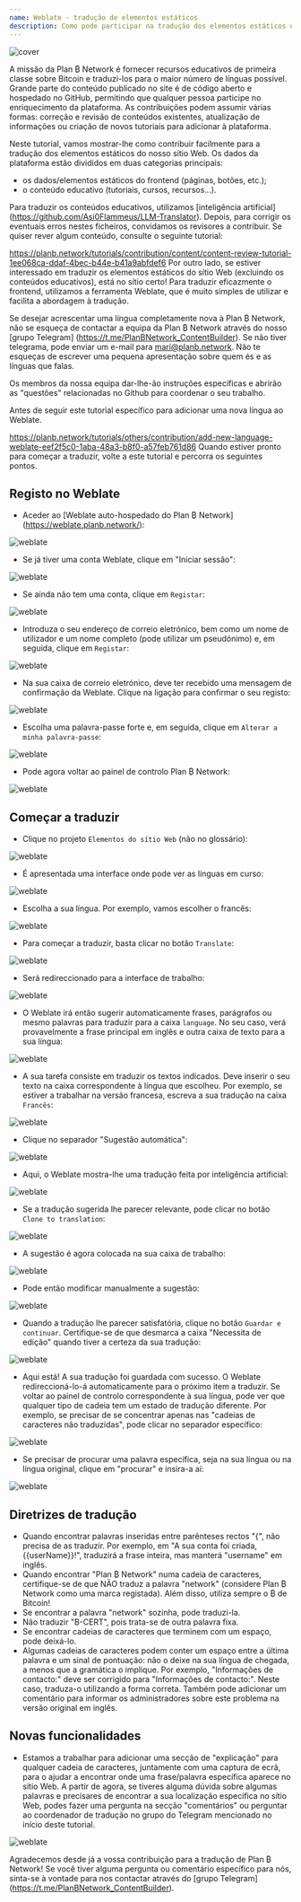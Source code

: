 ```yaml
---
name: Weblate - tradução de elementos estáticos
description: Como pode participar na tradução dos elementos estáticos em planb.network?
---
```

![cover](assets/cover.webp)

A missão da Plan ₿ Network é fornecer recursos educativos de primeira classe sobre Bitcoin e traduzi-los para o maior número de línguas possível. Grande parte do conteúdo publicado no site é de código aberto e hospedado no GitHub, permitindo que qualquer pessoa participe no enriquecimento da plataforma. As contribuições podem assumir várias formas: correção e revisão de conteúdos existentes, atualização de informações ou criação de novos tutoriais para adicionar à plataforma.

Neste tutorial, vamos mostrar-lhe como contribuir facilmente para a tradução dos elementos estáticos do nosso sítio Web. Os dados da plataforma estão divididos em duas categorias principais:


- os dados/elementos estáticos do frontend (páginas, botões, etc.);
- o conteúdo educativo (tutoriais, cursos, recursos...).

Para traduzir os conteúdos educativos, utilizamos [inteligência artificial] (https://github.com/Asi0Flammeus/LLM-Translator). Depois, para corrigir os eventuais erros nestes ficheiros, convidamos os revisores a contribuir. Se quiser rever algum conteúdo, consulte o seguinte tutorial:

https://planb.network/tutorials/contribution/content/content-review-tutorial-1ee068ca-ddaf-4bec-b44e-b41a9abfdef6
Por outro lado, se estiver interessado em traduzir os elementos estáticos do sítio Web (excluindo os conteúdos educativos), está no sítio certo! Para traduzir eficazmente o frontend, utilizamos a ferramenta Weblate, que é muito simples de utilizar e facilita a abordagem à tradução.

Se desejar acrescentar uma língua completamente nova à Plan ₿ Network, não se esqueça de contactar a equipa da Plan ₿ Network através do nosso [grupo Telegram] (https://t.me/PlanBNetwork_ContentBuilder). Se não tiver telegrama, pode enviar um e-mail para mari@planb.network. Não te esqueças de escrever uma pequena apresentação sobre quem és e as línguas que falas.

Os membros da nossa equipa dar-lhe-ão instruções específicas e abrirão as "questões" relacionadas no Github para coordenar o seu trabalho.

Antes de seguir este tutorial específico para adicionar uma nova língua ao Weblate.

https://planb.network/tutorials/others/contribution/add-new-language-weblate-eef2f5c0-1aba-48a3-b8f0-a57feb761d86
Quando estiver pronto para começar a traduzir, volte a este tutorial e percorra os seguintes pontos.

## Registo no Weblate


- Aceder ao [Weblate auto-hospedado do Plan ₿ Network] (https://weblate.planb.network/):

![weblate](assets/01.webp)


- Se já tiver uma conta Weblate, clique em "Iniciar sessão":

![weblate](assets/02.webp)


- Se ainda não tem uma conta, clique em `Registar`:

![weblate](assets/03.webp)


- Introduza o seu endereço de correio eletrónico, bem como um nome de utilizador e um nome completo (pode utilizar um pseudónimo) e, em seguida, clique em `Registar`:

![weblate](assets/04.webp)


- Na sua caixa de correio eletrónico, deve ter recebido uma mensagem de confirmação da Weblate. Clique na ligação para confirmar o seu registo:

![weblate](assets/05.webp)


- Escolha uma palavra-passe forte e, em seguida, clique em `Alterar a minha palavra-passe`:

![weblate](assets/06.webp)


- Pode agora voltar ao painel de controlo Plan ₿ Network:

![weblate](assets/07.webp)

## Começar a traduzir


- Clique no projeto `Elementos do sítio Web` (não no glossário):

![weblate](assets/08.webp)


- É apresentada uma interface onde pode ver as línguas em curso:

![weblate](assets/09.webp)


- Escolha a sua língua. Por exemplo, vamos escolher o francês:

![weblate](assets/10.webp)


- Para começar a traduzir, basta clicar no botão `Translate`:

![weblate](assets/11.webp)


- Será redireccionado para a interface de trabalho:

![weblate](assets/12.webp)


- O Weblate irá então sugerir automaticamente frases, parágrafos ou mesmo palavras para traduzir para a caixa `language`. No seu caso, verá provavelmente a frase principal em inglês e outra caixa de texto para a sua língua:

![weblate](assets/13.webp)


- A sua tarefa consiste em traduzir os textos indicados. Deve inserir o seu texto na caixa correspondente à língua que escolheu. Por exemplo, se estiver a trabalhar na versão francesa, escreva a sua tradução na caixa `Francês`:

![weblate](assets/14.webp)


- Clique no separador "Sugestão automática":

![weblate](assets/15.webp)


- Aqui, o Weblate mostra-lhe uma tradução feita por inteligência artificial:

![weblate](assets/16.webp)


- Se a tradução sugerida lhe parecer relevante, pode clicar no botão `Clone to translation`:

![weblate](assets/17.webp)


- A sugestão é agora colocada na sua caixa de trabalho:

![weblate](assets/18.webp)


- Pode então modificar manualmente a sugestão:

![weblate](assets/19.webp)


- Quando a tradução lhe parecer satisfatória, clique no botão `Guardar e continuar`. Certifique-se de que desmarca a caixa "Necessita de edição" quando tiver a certeza da sua tradução:

![weblate](assets/20.webp)


- Aqui está! A sua tradução foi guardada com sucesso. O Weblate redireccioná-lo-á automaticamente para o próximo item a traduzir. Se voltar ao painel de controlo correspondente à sua língua, pode ver que qualquer tipo de cadeia tem um estado de tradução diferente. Por exemplo, se precisar de se concentrar apenas nas "cadeias de caracteres não traduzidas", pode clicar no separador específico:

![weblate](assets/21.webp)


- Se precisar de procurar uma palavra específica, seja na sua língua ou na língua original, clique em "procurar" e insira-a aí:

![weblate](assets/22.webp)

## Diretrizes de tradução


- Quando encontrar palavras inseridas entre parênteses rectos "{", não precisa de as traduzir. Por exemplo, em "A sua conta foi criada, {{userName}}!", traduzirá a frase inteira, mas manterá "username" em inglês.
- Quando encontrar "Plan ₿ Network" numa cadeia de caracteres, certifique-se de que NÃO traduz a palavra "network" (considere Plan ₿ Network como uma marca registada). Além disso, utiliza sempre o ₿ de Bitcoin!
- Se encontrar a palavra "network" sozinha, pode traduzi-la.
- Não traduzir "B-CERT", pois trata-se de outra palavra fixa.
- Se encontrar cadeias de caracteres que terminem com um espaço, pode deixá-lo.
- Algumas cadeias de caracteres podem conter um espaço entre a última palavra e um sinal de pontuação: não o deixe na sua língua de chegada, a menos que a gramática o implique. Por exemplo, "Informações de contacto:" deve ser corrigido para "Informações de contacto:". Neste caso, traduza-o utilizando a forma correta. Também pode adicionar um comentário para informar os administradores sobre este problema na versão original em inglês.

## Novas funcionalidades


- Estamos a trabalhar para adicionar uma secção de "explicação" para qualquer cadeia de caracteres, juntamente com uma captura de ecrã, para o ajudar a encontrar onde uma frase/palavra específica aparece no sítio Web. A partir de agora, se tiveres alguma dúvida sobre algumas palavras e precisares de encontrar a sua localização específica no sítio Web, podes fazer uma pergunta na secção "comentários" ou perguntar ao coordenador de tradução no grupo do Telegram mencionado no início deste tutorial.

![weblate](assets/23.webp)

Agradecemos desde já a vossa contribuição para a tradução de Plan ₿ Network! Se você tiver alguma pergunta ou comentário específico para nós, sinta-se à vontade para nos contactar através do [grupo Telegram] (https://t.me/PlanBNetwork_ContentBuilder).